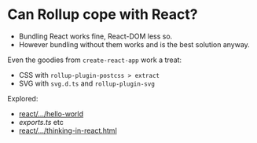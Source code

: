 # Can Rollup cope with React?
- Bundling React works fine, React-DOM less so. 
- However bundling without them works and is the best solution anyway. 

Even the goodies from `create-react-app` work a treat: 

- CSS with `rollup-plugin-postcss > extract`
- SVG with `svg.d.ts` and `rollup-plugin-svg`

Explored:
-  [react/.../hello-world](https://facebook.github.io/react/docs/hello-world.html)
- _exports.ts_ etc
-  [react/.../thinking-in-react.html](https://facebook.github.io/react/docs/thinking-in-react.html)
